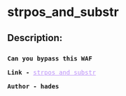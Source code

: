 
# strpos_and_substr
## Description:
<div style="font-family: Consolas,monaco,monospace;  padding-top: 2%;">
    <b>
Can you bypass this WAF</b>
        <br>
		<br>
	<b>Link - </b><a  style="color:#bd93f9" href="http://web.zh3r0.cf:2222" target="_blank">strpos and substr
</a>
	<br>
		<br>
    <b>Author - hades</b>
    </div>

